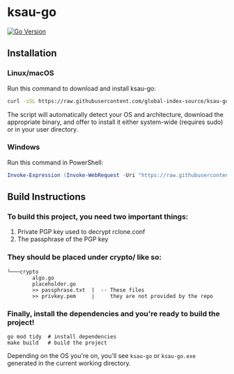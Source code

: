 # ksau-go

[![Go Version](https://img.shields.io/badge/go-1.23.4-blue)](https://golang.org/doc/go1.23)

## Installation

### Linux/macOS
Run this command to download and install ksau-go:
```bash
curl -sSL https://raw.githubusercontent.com/global-index-source/ksau-go/master/setup.sh | bash
```

The script will automatically detect your OS and architecture, download the appropriate binary, and offer to install it either system-wide (requires sudo) or in your user directory.

### Windows
Run this command in PowerShell:
```powershell
Invoke-Expression (Invoke-WebRequest -Uri "https://raw.githubusercontent.com/global-index-source/ksau-go/master/install.ps1").Content
```

## Build Instructions
### To build this project, you need two important things:
1. Private PGP key used to decrypt rclone.conf
2. The passphrase of the PGP key

### They should be placed under **crypto/** like so:
```
└───crypto
        algo.go
        placeholder.go
        >> passphrase.txt  ⌉  -- These files
        >> privkey.pem     ⌋     they are not provided by the repo
```

### Finally, install the dependencies and you're ready to build the project!
```
go mod tidy  # install dependencies
make build   # build the project
```

Depending on the OS you're on, you'll see `ksau-go` or `ksau-go.exe` generated
in the current working directory.
